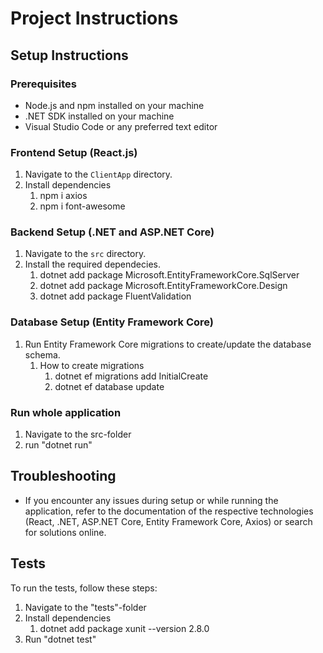 # Project Instructions

## Setup Instructions

### Prerequisites
- Node.js and npm installed on your machine
- .NET SDK installed on your machine
- Visual Studio Code or any preferred text editor

### Frontend Setup (React.js)
1. Navigate to the `ClientApp` directory.
2. Install dependencies
   1. npm i axios
   2. npm i font-awesome

### Backend Setup (.NET and ASP.NET Core)
1. Navigate to the `src` directory.
2. Install the required dependecies.
   1. dotnet add package Microsoft.EntityFrameworkCore.SqlServer
   2. dotnet add package Microsoft.EntityFrameworkCore.Design
   3. dotnet add package FluentValidation

### Database Setup (Entity Framework Core)
1. Run Entity Framework Core migrations to create/update the database schema.
   1. How to create migrations
      1. dotnet ef migrations add InitialCreate
      2. dotnet ef database update

### Run whole application
1. Navigate to the src-folder
2. run "dotnet run"


## Troubleshooting
- If you encounter any issues during setup or while running the application, refer to the documentation of the respective technologies (React, .NET, ASP.NET Core, Entity Framework Core, Axios) or search for solutions online.

## Tests

To run the tests, follow these steps:

1. Navigate to the "tests"-folder
2. Install dependencies
   1. dotnet add package xunit --version 2.8.0
3. Run "dotnet test"